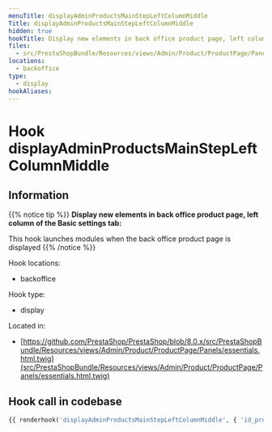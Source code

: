 ```yaml
---
menuTitle: displayAdminProductsMainStepLeftColumnMiddle
Title: displayAdminProductsMainStepLeftColumnMiddle
hidden: true
hookTitle: Display new elements in back office product page, left column of the Basic settings tab
files:
  - src/PrestaShopBundle/Resources/views/Admin/Product/ProductPage/Panels/essentials.html.twig
locations:
  - backoffice
type:
  - display
hookAliases:
---
```


# Hook displayAdminProductsMainStepLeftColumnMiddle

## Information

{{% notice tip %}}
**Display new elements in back office product page, left column of the Basic settings tab:** 

This hook launches modules when the back office product page is displayed
{{% /notice %}}

Hook locations: 
  - backoffice

Hook type: 
  - display

Located in: 
  - [https://github.com/PrestaShop/PrestaShop/blob/8.0.x/src/PrestaShopBundle/Resources/views/Admin/Product/ProductPage/Panels/essentials.html.twig](src/PrestaShopBundle/Resources/views/Admin/Product/ProductPage/Panels/essentials.html.twig)

## Hook call in codebase

```php
{{ renderhook('displayAdminProductsMainStepLeftColumnMiddle', { 'id_product': productId }) }}
```